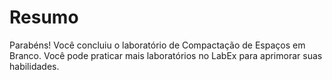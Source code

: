 # Resumo

Parabéns! Você concluiu o laboratório de Compactação de Espaços em Branco. Você pode praticar mais laboratórios no LabEx para aprimorar suas habilidades.
